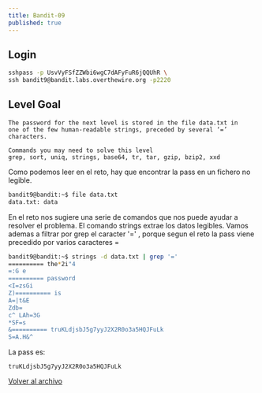 ```yaml
---
title: Bandit-09
published: true
---
```


## [](#header-1)Login

```bash
sshpass -p UsvVyFSfZZWbi6wgC7dAFyFuR6jQQUhR \
ssh bandit9@bandit.labs.overthewire.org -p2220
```

## [](#header-1)Level Goal

```
The password for the next level is stored in the file data.txt in 
one of the few human-readable strings, preceded by several ‘=’ characters.

Commands you may need to solve this level
grep, sort, uniq, strings, base64, tr, tar, gzip, bzip2, xxd
```

Como podemos leer en el reto, hay que encontrar la pass en un fichero no
legible.

```bash
bandit9@bandit:~$ file data.txt 
data.txt: data
```

En el reto nos sugiere una serie de comandos que nos puede ayudar a resolver
el problema. El comando strings extrae los datos legibles.
Vamos ademas a filtrar por grep el caracter '=' , porque segun el reto la pass
viene precedido por varios caracteres =

```bash
bandit9@bandit:~$ strings -d data.txt | grep '='
========== the*2i"4
=:G e
========== password
<I=zsGi
Z)========== is
A=|t&E
Zdb=
c^ LAh=3G
*SF=s
&========== truKLdjsbJ5g7yyJ2X2R0o3a5HQJFuLk
S=A.H&^
```

La pass es:

```
truKLdjsbJ5g7yyJ2X2R0o3a5HQJFuLk
```

[Volver al archivo](archive)
